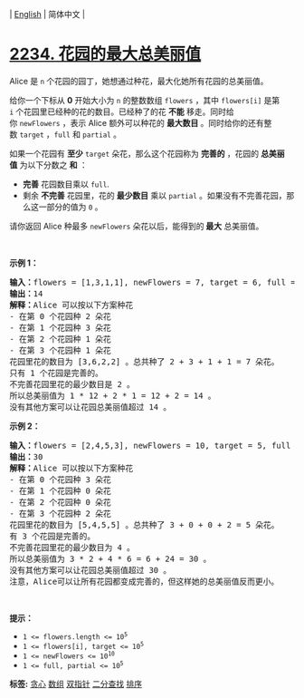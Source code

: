 | [English](README_EN.md) | 简体中文 |

# [2234. 花园的最大总美丽值](https://leetcode.cn/problems/maximum-total-beauty-of-the-gardens)
<p>Alice 是&nbsp;<code>n</code>&nbsp;个花园的园丁，她想通过种花，最大化她所有花园的总美丽值。</p>

<p>给你一个下标从 <strong>0</strong>&nbsp;开始大小为 <code>n</code>&nbsp;的整数数组&nbsp;<code>flowers</code>&nbsp;，其中&nbsp;<code>flowers[i]</code>&nbsp;是第 <code>i</code>&nbsp;个花园里已经种的花的数目。已经种了的花 <strong>不能</strong>&nbsp;移走。同时给你&nbsp;<code>newFlowers</code>&nbsp;，表示 Alice 额外可以种花的&nbsp;<strong>最大数目</strong>&nbsp;。同时给你的还有整数&nbsp;<code>target</code>&nbsp;，<code>full</code>&nbsp;和&nbsp;<code>partial</code>&nbsp;。</p>

<p>如果一个花园有 <strong>至少</strong>&nbsp;<code>target</code>&nbsp;朵花，那么这个花园称为 <strong>完善的</strong>&nbsp;，花园的 <strong>总美丽值</strong>&nbsp;为以下分数之 <strong>和</strong> ：</p>

<ul>
	<li><b>完善</b> 花园数目乘以&nbsp;<code>full</code>.</li>
	<li>剩余 <strong>不完善</strong>&nbsp;花园里，花的 <strong>最少数目</strong>&nbsp;乘以&nbsp;<code>partial</code>&nbsp;。如果没有不完善花园，那么这一部分的值为&nbsp;<code>0</code>&nbsp;。</li>
</ul>

<p>请你返回 Alice 种最多 <code>newFlowers</code>&nbsp;朵花以后，能得到的<strong>&nbsp;最大</strong>&nbsp;总美丽值。</p>

<p>&nbsp;</p>

<p><strong>示例 1：</strong></p>

<pre><b>输入：</b>flowers = [1,3,1,1], newFlowers = 7, target = 6, full = 12, partial = 1
<b>输出：</b>14
<b>解释：</b>Alice 可以按以下方案种花
- 在第 0 个花园种 2 朵花
- 在第 1 个花园种 3 朵花
- 在第 2 个花园种 1 朵花
- 在第 3 个花园种 1 朵花
花园里花的数目为 [3,6,2,2] 。总共种了 2 + 3 + 1 + 1 = 7 朵花。
只有 1 个花园是完善的。
不完善花园里花的最少数目是 2 。
所以总美丽值为 1 * 12 + 2 * 1 = 12 + 2 = 14 。
没有其他方案可以让花园总美丽值超过 14 。
</pre>

<p><strong>示例 2：</strong></p>

<pre><b>输入：</b>flowers = [2,4,5,3], newFlowers = 10, target = 5, full = 2, partial = 6
<b>输出：</b>30
<b>解释：</b>Alice 可以按以下方案种花
- 在第 0 个花园种 3 朵花
- 在第 1 个花园种 0 朵花
- 在第 2 个花园种 0 朵花
- 在第 3 个花园种 2 朵花
花园里花的数目为 [5,4,5,5] 。总共种了 3 + 0 + 0 + 2 = 5 朵花。
有 3 个花园是完善的。
不完善花园里花的最少数目为 4 。
所以总美丽值为 3 * 2 + 4 * 6 = 6 + 24 = 30 。
没有其他方案可以让花园总美丽值超过 30 。
注意，Alice可以让所有花园都变成完善的，但这样她的总美丽值反而更小。
</pre>

<p>&nbsp;</p>

<p><strong>提示：</strong></p>

<ul>
	<li><code>1 &lt;= flowers.length &lt;= 10<sup>5</sup></code></li>
	<li><code>1 &lt;= flowers[i], target &lt;= 10<sup>5</sup></code></li>
	<li><code>1 &lt;= newFlowers &lt;= 10<sup>10</sup></code></li>
	<li><code>1 &lt;= full, partial &lt;= 10<sup>5</sup></code></li>
</ul>

**标签:**  [贪心](https://leetcode.cn/tag/greedy) [数组](https://leetcode.cn/tag/array) [双指针](https://leetcode.cn/tag/two-pointers) [二分查找](https://leetcode.cn/tag/binary-search) [排序](https://leetcode.cn/tag/sorting) 